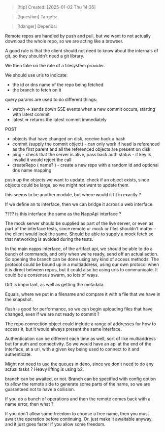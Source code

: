 
>[!tip] Created: [2025-01-02 Thu 14:36]

>[!question] Targets: 

>[!danger] Depends: 

Remote repos are handled by push and pull, but we want to not actually download the whole repo, so we are acting like a browser.

A good rule is that the client should not need to know about the internals of git, so they shouldn't need a git library.

We then take on the role of a filesystem provider.

We should use urls to indicate:
* the id or dns name of the repo being fetched
* the branch to fetch on it

query params are used to do different things:
* watch => sends down SSE events when a new commit occurs, starting with latest commit
* latest => returns the latest commit immediately

POST
- objects that have changed on disk, receive back a hash
- commit (supply the commit object) - can only work if head is referenced as the first parent and all the referenced objects are present on disk
- ping - check that the server is alive, pass back auth status - if key is invalid it would reject the call
- createRepo ( name? ) - create a new repo with a random id and optional dns name mapping


push up the objects we want to update.
check if an object exists, since objects could be large, so we might not want to update them.


this seems to be another module, but where would it fit in exactly ?

If we define an ts interface, then we can bridge it across a web interface.


???? is this interface the same as the NappApi interface ?

The mock server should be supplied as part of the live server, or even as part of the interface tests, since remote or mock or files shouldn't matter - the client would look the same.
Should be able to supply a mock fetch so that networking is avoided during the tests.

In the main napps interface, of the artifact api, we should be able to do a bunch of commands, and only when we're ready, send off an actual action.  So opening the branch can be done using any kind of access methods.  The protocol could be bound up in a multiaddress, using our own protocol when it is direct between repos, but it could also be using urls to communicate.  It could be a consensus swarm, so lots of ways.

Diff is important, as well as getting the metadata.

Equals, where we put in a filename and compare it with a file that we have in the snapshot.

flush is good for performance, so we can begin uploading files that have changed, even if we are not ready to commit ?

The repo connection object could include a range of addresses for how to access it, but it would always present the same interface.

Authentication can be different each time as well, sort of like multiaddress but for auth and connectivity.  So we would have an api at the end of the interface, at a url, with a given key being used to connect to it and authenticate.

Might not need to use the queues in deno, since we don't need to do any actual tasks ?  Heavy lifting is using b2.

branch can be awaited, or not.  Branch can be specified with config option to allow the remote side to generate some parts of the name, so we are guaranteed not to have a collision.

If you do a bunch of operations and then the remote comes back with a name error, then what ?

If you don't allow some freedom to choose a free name, then you must await the operation before continuing.  Or, just make it awaitable anyway, and it just goes faster if you allow some freedom.

